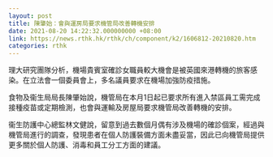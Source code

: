 ```yaml
---
layout: post
title: 陳肇始：會與運房局要求機管局改善轉機安排
date: 2021-08-20 14:22:32.000000000 +08:00
link: https://news.rthk.hk/rthk/ch/component/k2/1606812-20210820.htm
categories: rthk
---
```


理大研究團隊分析，機場貴賓室確診女職員較大機會是被英國來港轉機的旅客感染。在立法會一個委員會上，多名議員要求在機場加強防疫措施。

食物及衞生局局長陳肇始說，機管局在本月1日起已要求所有進入禁區員工需完成接種疫苗或定期檢測，也會與運輸及房屋局要求機管局改善轉機的安排。

衞生防護中心總監林文健說，留意到過去數個月偶有涉及機場的確診個案，經過與機管局進行的調查，發現患者在個人防護裝備方面未盡妥當，因此已向機管局提供更多關於個人防護、消毒和員工分工方面的建議。
